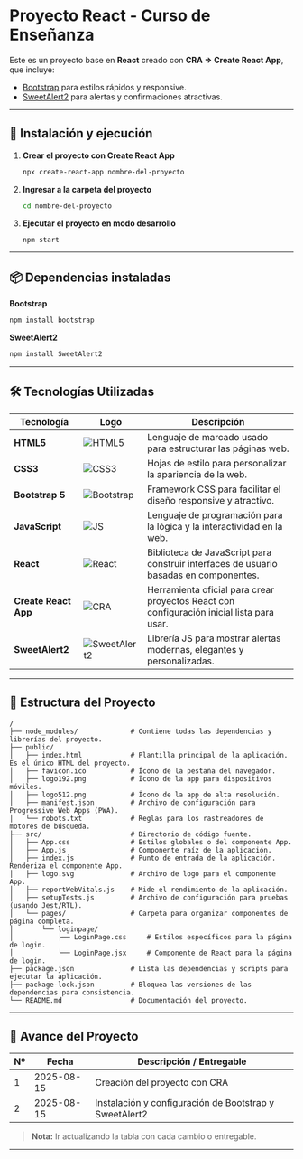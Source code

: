 
# Proyecto React - Curso de Enseñanza

Este es un proyecto base en **React** creado con **CRA => Create React App**, que incluye:

- [Bootstrap](https://getbootstrap.com/) para estilos rápidos y responsive.
- [SweetAlert2](https://sweetalert2.github.io/) para alertas y confirmaciones atractivas.

---

## 🚀 Instalación y ejecución

1. **Crear el proyecto con Create React App**
    
    ```bash
    npx create-react-app nombre-del-proyecto
    ```

2. **Ingresar a la carpeta del proyecto**
    
    ```bash
    cd nombre-del-proyecto
    ```

3. **Ejecutar el proyecto en modo desarrollo**
    
    ```bash
    npm start
    ```

---

## 📦 Dependencias instaladas

**Bootstrap**
```bash
npm install bootstrap
```
**SweetAlert2**
```bash
npm install SweetAlert2
```

---

## 🛠️ Tecnologías Utilizadas

| Tecnología              | Logo                                                                 | Descripción                                                                                   |
|------------------------|----------------------------------------------------------------------|-----------------------------------------------------------------------------------------------|
| **HTML5**              | ![HTML5](https://img.icons8.com/color/48/html-5--v1.png)              | Lenguaje de marcado usado para estructurar las páginas web.                                  |
| **CSS3**               | ![CSS3](https://img.icons8.com/color/48/css3.png)                     | Hojas de estilo para personalizar la apariencia de la web.                                   |
| **Bootstrap 5**        | ![Bootstrap](https://img.icons8.com/color/48/bootstrap.png)           | Framework CSS para facilitar el diseño responsive y atractivo.                               |
| **JavaScript**         | ![JS](https://img.icons8.com/color/48/javascript--v1.png)             | Lenguaje de programación para la lógica y la interactividad en la web.                       |
| **React**              | ![React](https://img.icons8.com/color/48/react-native.png)            | Biblioteca de JavaScript para construir interfaces de usuario basadas en componentes.        |
| **Create React App**   | ![CRA](https://tse3.mm.bing.net/th/id/OIP.TIx31Rjgp7e4G_HwSxTxkAAAAA?r=0&rs=1&pid=ImgDetMain&o=7&rm=3)     | Herramienta oficial para crear proyectos React con configuración inicial lista para usar.    |
| **SweetAlert2**        | ![SweetAlert2](https://cdn-icons-png.flaticon.com/128/3347/3347907.png) | Librería JS para mostrar alertas modernas, elegantes y personalizadas. |

---

## 📁 Estructura del Proyecto

```plaintext
/
├── node_modules/             # Contiene todas las dependencias y librerías del proyecto.
├── public/
│   ├── index.html            # Plantilla principal de la aplicación. Es el único HTML del proyecto.
│   ├── favicon.ico           # Ícono de la pestaña del navegador.
│   ├── logo192.png           # Ícono de la app para dispositivos móviles.
│   ├── logo512.png           # Ícono de la app de alta resolución.
│   ├── manifest.json         # Archivo de configuración para Progressive Web Apps (PWA).
│   └── robots.txt            # Reglas para los rastreadores de motores de búsqueda.
├── src/                      # Directorio de código fuente.
│   ├── App.css               # Estilos globales o del componente App.
│   ├── App.js                # Componente raíz de la aplicación.
│   ├── index.js              # Punto de entrada de la aplicación. Renderiza el componente App.
│   ├── logo.svg              # Archivo de logo para el componente App.
│   ├── reportWebVitals.js    # Mide el rendimiento de la aplicación.
│   ├── setupTests.js         # Archivo de configuración para pruebas (usando Jest/RTL).
│   └── pages/                # Carpeta para organizar componentes de página completa.
│       └── loginpage/
│           ├── LoginPage.css     # Estilos específicos para la página de login.
│           └── LoginPage.jsx     # Componente de React para la página de login.
├── package.json              # Lista las dependencias y scripts para ejecutar la aplicación.
├── package-lock.json         # Bloquea las versiones de las dependencias para consistencia.
└── README.md                 # Documentación del proyecto.                

```
---

## 📅 Avance del Proyecto

| Nº  | Fecha       | Descripción / Entregable                              |
|-----|-------------|-------------------------------------------------------|
| 1   | 2025-08-15  | Creación del proyecto con CRA                         |
| 2   | 2025-08-15  | Instalación y configuración de Bootstrap y SweetAlert2 |

> **Nota:** Ir actualizando la tabla con cada cambio o entregable.

---